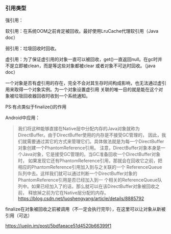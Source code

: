 ### 引用类型

强引用：

软引用：在系统OOM之前肯定被回收。最好使用LruCache代理软引用（Java doc）

弱引用：垃圾回收时回收。

虚引用：为了保证虚引用的对象一直可以被回收，get()一直返回null。在gc时并不是立即被clean，而是等这些对象都被clear
或者对象不可达时回收。（java doc）

一个对象是否有虚引用的存在，完全不会对其生存时间构成影响，也无法通过虚引用来取得一个对象实例。为一个对象设置虚引用
关联的唯一目的就是能在这个对象被垃圾回收器回收时收到一个系统通知。

PS:有点类似于finalize()的作用

Android中应用：
>
>我们将这种能够直接在Native层中分配内存的Java对象就称为DirectBuffer。由于DirectBuffer使用的内存是不接受GC管理的，
>因此，我们就需要通过其它的方式来管理它们。具体做法就是为每一个DirectBuffer对象创建一个PhantomReference引用。
>注意，DirectBuffer对象本身是一个Java对象，它是接受GC管理的。当GC准备回收一个DirectBuffer对象时，
>如果发现它还有PhantomReference引用，那就会在回收它之前，把相应的PhantomReference引用加入到与之关联的一个
>ReferenceQueue队列中去。这样我们就可以通过判断一个DirectBuffer对象的PhantomReference引用是否已经加入到一
>个相关的ReferenceQueue队列中。如果已经加入了的话，那么就可以在该DirectBuffer对象被回收之前，
>释放掉之前为它在Native层分配的内存。
>https://blog.csdn.net/luoshengyang/article/details/8885792

finalize在对象被回收之前被调用（不一定会执行完毕），在这里可以让对象从新被引用（可达）

https://juejin.im/post/5bdfaeace51d4520b66399f1
